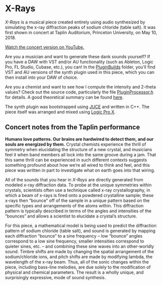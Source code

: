 # X-Rays

*X-Rays* is a musical piece created entirely using audio synthesized by simulating the x-ray diffraction peaks of sodium chloride (table salt). It was first shown in concert at Taplin Auditorium, Princeton University, on May 10, 2018.

[Watch the concert version on YouTube.](https://www.youtube.com/watch?v=nwrdy7rc-6Q)

Are you a musician and want to generate these dank sounds yourself? If you have a DAW with VST and/or AU functionality (such as Ableton, Logic Pro, FL Studio, Cubase, etc.), you can! In the [PluginBuilds](https://github.com/dsshen/x-rays/tree/master/PluginBuilds) folder, you'll find VST and AU versions of the synth plugin used in this piece, which you can then install into your DAW of choice.

Are you a chemist and want to see how I compute the intensity and 2-theta values? Check out the source code, particularly the file [PluginProcessor.h](https://github.com/dsshen/x-rays/blob/master/XRDPlugin/Source/PluginProcessor.h) for details. A good theoretical summary can be found [here](http://pd.chem.ucl.ac.uk/pdnn/diff2/dindex2.htm).

The synth plugin was bootstrapped using [JUCE](https://github.com/juce-framework/JUCE) and written in C++. The piece itself was arranged and mixed using [Logic Pro X](https://www.apple.com/logic-pro/).

## Concert notes from the Taplin performance

**Humans love patterns. Our brains are hardwired to detect them, and our souls are energized by them.** Crystal chemists experience the thrill of symmetry when elucidating the structure of a new crystal, and musicians feel it when band members all lock into the same groove during a jam. That this same thrill can be experienced in such different contexts suggests something profound about how we’re all wired to think and feel, and this piece was written in part to investigate what on earth goes into that wiring.

All of the sounds that you hear in *X-Rays* are directly generated from modeled x-ray diffraction data. To probe at the unique symmetries within crystals, scientists often use a technique called x-ray crystallography, in which a beam of x-rays is fired onto a powdered crystalline sample; these x-rays then “bounce” off of the sample in a unique pattern based on the specific types and arrangements of the atoms within. This diffraction pattern is typically described in terms of the angles and intensities of the “bounces” and allows a scientist to elucidate a crystal’s structure. 

For this piece, a mathematical model is being used to predict the diffraction pattern of sodium chloride (table salt), and sound is generated by mapping each diffraction “bounce” to a sine frequency – low “bounce” angles correspond to a low sine frequency, smaller intensities correspond to quieter sines, etc. – and combining these sine waves into an other-worldly sound. Timbre shifts are made by changing the spatial arrangement of the sodium/chloride ions, and pitch shifts are made by modifying lambda, the wavelength of the x-ray beam. Thus, all of the sonic changes within the piece, including bass-line melodies, are due solely to the modification of physical and chemical parameters. The result is a wholly unique, and surprisingly expressive, mode of sound synthesis.